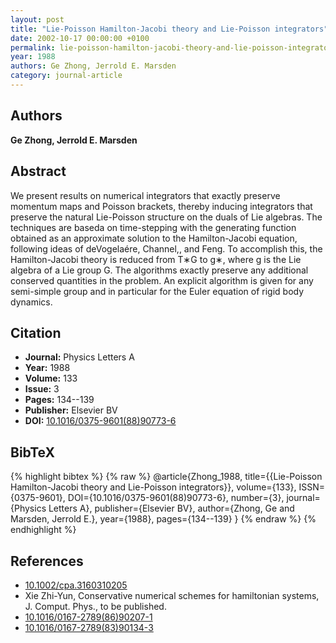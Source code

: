 ```yaml
---
layout: post
title: "Lie-Poisson Hamilton-Jacobi theory and Lie-Poisson integrators"
date: 2002-10-17 00:00:00 +0100
permalink: lie-poisson-hamilton-jacobi-theory-and-lie-poisson-integrators
year: 1988
authors: Ge Zhong, Jerrold E. Marsden
category: journal-article
---
```

 
## Authors
**Ge Zhong, Jerrold E. Marsden**
 
## Abstract
We present results on numerical integrators that exactly preserve momentum maps and Poisson brackets, thereby inducing integrators that preserve the natural Lie-Poisson structure on the duals of Lie algebras. The techniques are baseda on time-stepping with the generating function obtained as an approximate solution to the Hamilton-Jacobi equation, following ideas of deVogelaére, Channel,, and Feng. To accomplish this, the Hamilton-Jacobi theory is reduced from T∗G to g∗, where g is the Lie algebra of a Lie group G. The algorithms exactly preserve any additional conserved quantities in the problem. An explicit algorithm is given for any semi-simple group and in particular for the Euler equation of rigid body dynamics.
 
## Citation
- **Journal:** Physics Letters A
- **Year:** 1988
- **Volume:** 133
- **Issue:** 3
- **Pages:** 134--139
- **Publisher:** Elsevier BV
- **DOI:** [10.1016/0375-9601(88)90773-6](https://doi.org/10.1016/0375-9601(88)90773-6)
 
## BibTeX
{% highlight bibtex %}
{% raw %}
@article{Zhong_1988,
  title={{Lie-Poisson Hamilton-Jacobi theory and Lie-Poisson integrators}},
  volume={133},
  ISSN={0375-9601},
  DOI={10.1016/0375-9601(88)90773-6},
  number={3},
  journal={Physics Letters A},
  publisher={Elsevier BV},
  author={Zhong, Ge and Marsden, Jerrold E.},
  year={1988},
  pages={134--139}
}
{% endraw %}
{% endhighlight %}
 
## References
- [10.1002/cpa.3160310205](https://doi.org/10.1002/cpa.3160310205)
- Xie Zhi-Yun, Conservative numerical schemes for hamiltonian systems, J. Comput. Phys., to be published.
- [10.1016/0167-2789(86)90207-1](https://doi.org/10.1016/0167-2789(86)90207-1)
- [10.1016/0167-2789(83)90134-3](https://doi.org/10.1016/0167-2789(83)90134-3)

